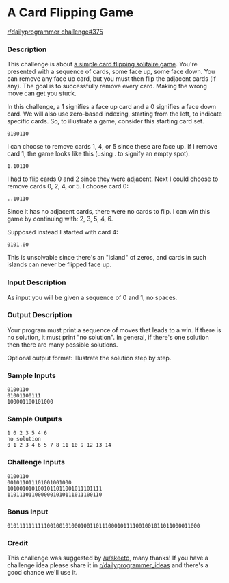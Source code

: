 # A Card Flipping Game
[r/dailyprogrammer challenge#375](https://www.reddit.com/r/dailyprogrammer/comments/aq6gfy/20190213_challenge_375_intermediate_a_card/)

### Description

This challenge is about [a simple card flipping solitaire game](https://www.youtube.com/watch?v=CCxs-tu8tOU). You're presented with a sequence of cards, some face up, some face down. You can remove any face up card, but you must then flip the adjacent cards (if any). The goal is to successfully remove every card. Making the wrong move can get you stuck.

In this challenge, a 1 signifies a face up card and a 0 signifies a face down card. We will also use zero-based indexing, starting from the left, to indicate specific cards. So, to illustrate a game, consider this starting card set.

```
0100110
```

I can choose to remove cards 1, 4, or 5 since these are face up. If I remove card 1, the game looks like this (using . to signify an empty spot):

```
1.10110
```

I had to flip cards 0 and 2 since they were adjacent. Next I could choose to remove cards 0, 2, 4, or 5. I choose card 0:

```
..10110
```

Since it has no adjacent cards, there were no cards to flip. I can win this game by continuing with: 2, 3, 5, 4, 6.

Supposed instead I started with card 4:

```
0101.00
```

This is unsolvable since there's an "island" of zeros, and cards in such islands can never be flipped face up.

### Input Description

As input you will be given a sequence of 0 and 1, no spaces.

### Output Description

Your program must print a sequence of moves that leads to a win. If there is no solution, it must print "no solution". In general, if there's one solution then there are many possible solutions.

Optional output format: Illustrate the solution step by step.

### Sample Inputs

```
0100110
01001100111
100001100101000
```

### Sample Outputs

```
1 0 2 3 5 4 6
no solution
0 1 2 3 4 6 5 7 8 11 10 9 12 13 14
```

### Challenge Inputs

```
0100110
001011011101001001000
1010010101001011011001011101111
1101110110000001010111011100110
```

### Bonus Input

```
010111111111100100101000100110111000101111001001011011000011000
```

### Credit

This challenge was suggested by [/u/skeeto](https://www.reddit.com/u/skeeto/), many thanks! If you have a challenge idea please share it in [r/dailyprogrammer_ideas](https://www.reddit.com/r/dailyprogrammer_ideas/) and there's a good chance we'll use it.


